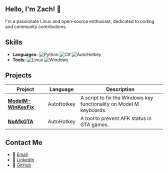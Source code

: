 ## Hello, I'm Zach! 👋
I'm a passionate Linux and open-source enthusiast, dedicated to coding and community contributions.

## Skills
- **Languages:** ![Python](https://img.shields.io/badge/Python-3.9-blue) ![C#](https://img.shields.io/badge/C%23-7.0-purple) ![AutoHotkey](https://img.shields.io/badge/AutoHotkey-1.1-green)
- **Tools:** ![Linux](https://img.shields.io/badge/Linux-5.10-orange) ![Windows](https://img.shields.io/badge/Windows-10-blue)

## Projects
| Project | Language | Description |
| --- | --- | --- |
| [**ModelM-WinKeyFix**](https://github.com/ztancrell/ModelM-WinKeyFix) | AutoHotkey | A script to fix the Windows key functionality on Model M keyboards. |
| [**NoAfkGTA**](https://github.com/ztancrell/NoAfkGTA) | AutoHotkey | A tool to prevent AFK status in GTA games. |

## Contact Me
- 📧 [Email](mailto:zach.tancrell@protonmail.com)
- 💼 [LinkedIn](https://www.linkedin.com/in/zacharytancrell/)
- 🐙 [GitHub](https://www.github.com/ztancrell)
